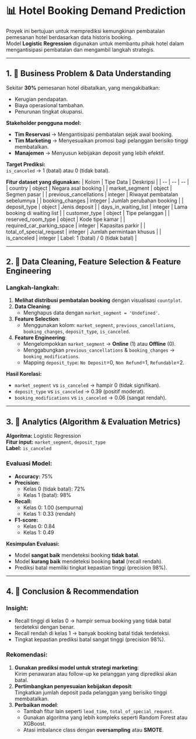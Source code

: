 # 📊 Hotel Booking Demand Prediction

Proyek ini bertujuan untuk memprediksi kemungkinan pembatalan pemesanan hotel berdasarkan data historis booking.  
Model **Logistic Regression** digunakan untuk membantu pihak hotel dalam mengantisipasi pembatalan dan mengambil langkah strategis.

---

## 1. 🏨 Business Problem & Data Understanding

Sekitar **30%** pemesanan hotel dibatalkan, yang mengakibatkan:
- Kerugian pendapatan.
- Biaya operasional tambahan.
- Penurunan tingkat okupansi.

**Stakeholder pengguna model:**
- **Tim Reservasi** → Mengantisipasi pembatalan sejak awal booking.
- **Tim Marketing** → Menyesuaikan promosi bagi pelanggan berisiko tinggi membatalkan.
- **Manajemen** → Menyusun kebijakan deposit yang lebih efektif.

**Target Prediksi:**  
`is_canceled` → 1 (batal) atau 0 (tidak batal).

**Fitur dataset yang digunakan:**
| Kolom | Tipe Data | Deskripsi |
| -- | -- | -- |
| country | object | Negara asal booking |
| market_segment | object | Segmen pasar |
| previous_cancellations | integer | Riwayat pembatalan sebelumnya |
| booking_changes | integer | Jumlah perubahan booking |
| deposit_type | object | Jenis deposit |
| days_in_waiting_list | integer | Lama booking di waiting list |
| customer_type | object | Tipe pelanggan |
| reserved_room_type | object | Kode tipe kamar |
| required_car_parking_space | integer | Kapasitas parkir |
| total_of_special_request | integer | Jumlah permintaan khusus |
| is_canceled | integer | Label: 1 (batal) / 0 (tidak batal) |

---

## 2. 🧹 Data Cleaning, Feature Selection & Feature Engineering

### Langkah-langkah:
1. **Melihat distribusi pembatalan booking** dengan visualisasi `countplot`.
2. **Data Cleaning**:
   - Menghapus data dengan `market_segment = 'Undefined'`.
3. **Feature Selection**:
   - Menggunakan kolom: `market_segment`, `previous_cancellations`, `booking_changes`, `deposit_type`, `is_canceled`.
4. **Feature Engineering**:
   - Mengelompokkan `market_segment` → **Online** (1) atau **Offline** (0).
   - Menggabungkan `previous_cancellations` & `booking_changes` → `booking_modifications`.
   - Mapping `deposit_type`: `No Deposit`=0, `Non Refund`=1, `Refundable`=2.

**Hasil Korelasi:**
- `market_segment` vs `is_canceled` → hampir 0 (tidak signifikan).
- `deposit_type` vs `is_canceled` → 0.39 (positif moderat).
- `booking_modifications` vs `is_canceled` → 0.06 (sangat rendah).

---

## 3. 🤖 Analytics (Algorithm & Evaluation Metrics)

**Algoritma:** Logistic Regression  
**Fitur input:** `market_segment`, `deposit_type`  
**Label:** `is_canceled`

### Evaluasi Model:
- **Accuracy:** 75%
- **Precision:**
  - Kelas 0 (tidak batal): 72%
  - Kelas 1 (batal): 98%
- **Recall:**
  - Kelas 0: 1.00 (sempurna)
  - Kelas 1: 0.33 (rendah)
- **F1-score:**
  - Kelas 0: 0.84
  - Kelas 1: 0.49

**Kesimpulan Evaluasi:**
- Model **sangat baik** mendeteksi booking **tidak batal**.
- Model **kurang baik** mendeteksi booking **batal** (recall rendah).
- Prediksi batal memiliki tingkat kepastian tinggi (precision 98%).

---

## 4. 📌 Conclusion & Recommendation

### Insight:
- Recall tinggi di kelas 0 → hampir semua booking yang tidak batal terdeteksi dengan benar.
- Recall rendah di kelas 1 → banyak booking batal tidak terdeteksi.
- Tingkat kepastian prediksi batal sangat tinggi (precision 98%).

### Rekomendasi:
1. **Gunakan prediksi model untuk strategi marketing**:  
   Kirim penawaran atau follow-up ke pelanggan yang diprediksi akan batal.
2. **Pertimbangkan penyesuaian kebijakan deposit**:  
   Tingkatkan jumlah deposit pada pelanggan yang berisiko tinggi membatalkan.
3. **Perbaikan model**:
   - Tambah fitur lain seperti `lead_time`, `total_of_special_request`.
   - Gunakan algoritma yang lebih kompleks seperti Random Forest atau XGBoost.
   - Atasi imbalance class dengan **oversampling** atau **SMOTE**.


